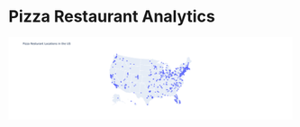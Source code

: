 # Pizza Restaurant Analytics

![Pizza Restaurant Locations in the US](https://github.com/Naarestan/Pizza_Restaurant_Analytics/blob/main/Unknown.png)
